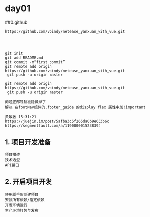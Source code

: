 # day01

##0.github
```
https://github.com/vbindy/netease_yanxuan_with_vue.git




git init
git add README.md
git commit -m“first commit”
git remote add origin https://github.com/vbindy/netease_yanxuan_with_vue.git
 git push -u origin master

git remote add origin https://github.com/vbindy/netease_yanxuan_with_vue.git
 git push -u origin master
```

```
问题底部导航被隐藏掉了
解决 在footNav组件的.footer_guide 的display flex 属性中加!important

黄敏敏 15:31:21
https://juejin.im/post/5afba3c5f265da0b9e653b6c
https://segmentfault.com/a/1190000015238394

```

## 1. 项目开发准备
    项目描述
    技术选型
    API接口

## 2. 开启项目开发
    使用脚手架创建项目
    安装所有依赖/指定依赖
    开发环境运行
    生产环境打包与发布

